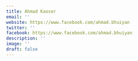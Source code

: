 ```yaml
---
title: Ahmad Kaoser
email: ''
website: https://www.facebook.com/ahmad.bhuiyan
twitter: ''
facebook: https://www.facebook.com/ahmad.bhuiyan
description: ''
image: ''
draft: false
---
```

